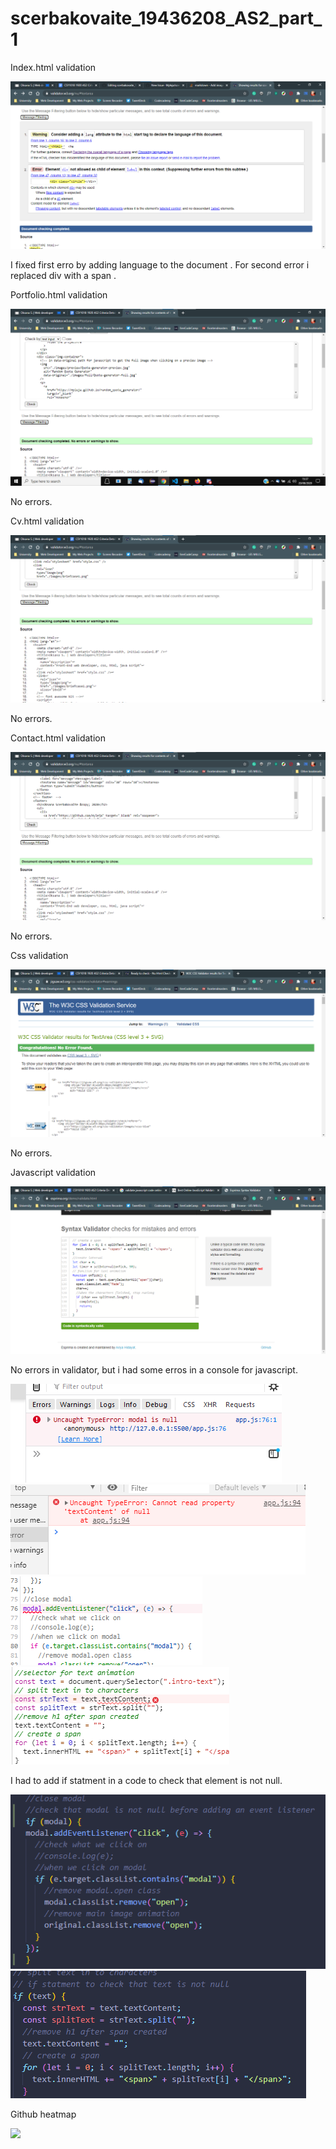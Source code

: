 # scerbakovaite_19436208_AS2_part_1

Index.html validation

<img src="Screenshots/index.png"/>

I fixed first erro by adding language to the document <html lang="en">.
For second error i replaced div with a span <span class="circle"></span>.

Portfolio.html validation

<img src="Screenshots/portfolio.png"/>

No errors.

Cv.html validation

<img src="Screenshots/cv.png"/>

No errors.

Contact.html validation

<img src="Screenshots/contact.png"/>

No errors.

Css validation

<img src="Screenshots/css.png"/>

No errors.

Javascript validation

<img src="Screenshots/js.png"/>

No errors in validator, but i had some erros in a console for javascript.

<img src="Screenshots/modal.png"/>
<img src="Screenshots/texterror.png"/>
<img src="Screenshots/modal1.png"/>
<img src="Screenshots/texterror1.png"/>

I had to add if statment in a code to check that element is not null.

<img src="Screenshots/modal2.png"/>
<img src="Screenshots/texterror2.png"/>

Github heatmap

<img src="Screenshots/heatmap.png.png"/>





